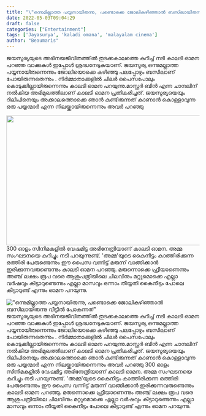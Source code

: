 ```yaml
---
title: "\"ഒന്നുമില്ലാത്ത പയ്യനായിരുന്നു, പണ്ടൊക്കെ ജോലികഴിഞ്ഞാൽ ബസിലായിരുന്നു വീട്ടിൽ പോകുന്നത്\""
date: 2022-05-03T09:04:29
draft: false
categories: ["Entertainment"]
tags: ['Jayasurya', 'kaladi omana', 'malayalam cinema']
author: "Beaumaris"
---
```


ജയസൂര്യയുടെ അഭിനയജീവിതത്തിൽ തുടക്കകാലത്തെ കുറിച്ച് നടി കാലടി ഓമന പറഞ്ഞ വാക്കുകൾ ഇപ്പോൾ ശ്രദ്ധനേടുകയാണ്. ജയസൂര്യ ഒന്നുമല്ലാത്ത പയ്യനായിരുന്നെന്നും ജോലിയൊക്കെ കഴിഞ്ഞു പലപ്പോഴും ബസിലാണ് പോയിരുന്നതെന്നും . നിർമ്മാതാക്കളിൽ ചിലർ പൈസപോലും കൊടുക്കില്ലായിരുന്നെന്നും കാലടി ഓമന പറയുന്നു.മാസ്റ്റര്‍ ബിന്‍ എന്ന ചാനലിന് നല്‍കിയ അഭിമുഖത്തിലാണ് കാലടി ഓമന പ്രതികരിച്ചത്. ജയസൂര്യയെയും ദിലീപിനെയും അക്കാലത്തൊക്കെ ഞാൻ കണ്ടിരുന്നത് കാണാൻ കൊള്ളാവുന്ന ഒരു പയ്യന്മാർ എന്ന നിലയ്ക്കായിരുന്നെന്നും അവർ പറഞ്ഞു

<img class="size-full wp-image-332522 aligncenter" src="https://cdn.boolokam.com/articles/2022/05/rree.jpg" alt="" width="600" height="338" />300 ഓളം സിനിമകളില്‍ വേഷമിട്ട അഭിനേത്രിയാണ് കാലടി ഓമന. അമ്മ സംഘടനയെ കുറിച്ചും നടി പറയുന്നുണ്ട്. 'അമ്മ'യുടെ കൈനീട്ടം കാത്തിരിക്കുന്ന ഒത്തിരി പേരുണ്ടെന്നും ഈ പൈസ വന്നിട്ട് മരുന്ന് വാങ്ങിക്കാന്‍ ഇരിക്കുന്നവരുണ്ടെന്നും കാലടി ഓമന പറഞ്ഞു. മരുന്നൊക്കെ ഫ്രീയാണെന്നും അഞ്ച് ലക്ഷം രൂപ വരെ ആശുപത്രിയിലെ ചിലവിനും മറ്റുമൊക്കെ എല്ലാ വര്‍ഷവും കിട്ടാറുണ്ടെന്നും എല്ലാ മാസവും ഒന്നാം തീയ്യതി കൈനീട്ടം പോലെ കിട്ടാറുണ്ട് എന്നും ഓമന പറയുന്നു.


!["ഒന്നുമില്ലാത്ത പയ്യനായിരുന്നു, പണ്ടൊക്കെ ജോലികഴിഞ്ഞാൽ ബസിലായിരുന്നു വീട്ടിൽ പോകുന്നത്"](https://cdn.boolokam.com/articles/2022/05/rree.jpg)ജയസൂര്യയുടെ അഭിനയജീവിതത്തിൽ തുടക്കകാലത്തെ കുറിച്ച് നടി കാലടി ഓമന പറഞ്ഞ വാക്കുകൾ ഇപ്പോൾ ശ്രദ്ധനേടുകയാണ്. ജയസൂര്യ ഒന്നുമല്ലാത്ത പയ്യനായിരുന്നെന്നും ജോലിയൊക്കെ കഴിഞ്ഞു പലപ്പോഴും ബസിലാണ് പോയിരുന്നതെന്നും . നിർമ്മാതാക്കളിൽ ചിലർ പൈസപോലും കൊടുക്കില്ലായിരുന്നെന്നും കാലടി ഓമന പറയുന്നു.മാസ്റ്റര്‍ ബിന്‍ എന്ന ചാനലിന് നല്‍കിയ അഭിമുഖത്തിലാണ് കാലടി ഓമന പ്രതികരിച്ചത്. ജയസൂര്യയെയും ദിലീപിനെയും അക്കാലത്തൊക്കെ ഞാൻ കണ്ടിരുന്നത് കാണാൻ കൊള്ളാവുന്ന ഒരു പയ്യന്മാർ എന്ന നിലയ്ക്കായിരുന്നെന്നും അവർ പറഞ്ഞു 300 ഓളം സിനിമകളില്‍ വേഷമിട്ട അഭിനേത്രിയാണ് കാലടി ഓമന. അമ്മ സംഘടനയെ കുറിച്ചും നടി പറയുന്നുണ്ട്. 'അമ്മ'യുടെ കൈനീട്ടം കാത്തിരിക്കുന്ന ഒത്തിരി പേരുണ്ടെന്നും ഈ പൈസ വന്നിട്ട് മരുന്ന് വാങ്ങിക്കാന്‍ ഇരിക്കുന്നവരുണ്ടെന്നും കാലടി ഓമന പറഞ്ഞു. മരുന്നൊക്കെ ഫ്രീയാണെന്നും അഞ്ച് ലക്ഷം രൂപ വരെ ആശുപത്രിയിലെ ചിലവിനും മറ്റുമൊക്കെ എല്ലാ വര്‍ഷവും കിട്ടാറുണ്ടെന്നും എല്ലാ മാസവും ഒന്നാം തീയ്യതി കൈനീട്ടം പോലെ കിട്ടാറുണ്ട് എന്നും ഓമന പറയുന്നു.
